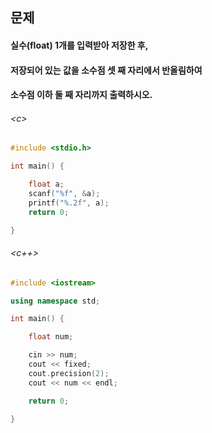 
## 문제
#### 실수(float) 1개를 입력받아 저장한 후,
#### 저장되어 있는 값을 소수점 셋 째 자리에서 반올림하여
#### 소수점 이하 둘 째 자리까지 출력하시오.

###### \<c\>
```c
#include <stdio.h>

int main() {

	float a;
	scanf("%f", &a);
	printf("%.2f", a);
	return 0;

}
```

###### \<c++\>
```c++
#include <iostream>

using namespace std;

int main() {

	float num;

	cin >> num;
	cout << fixed;
	cout.precision(2);
	cout << num << endl;

	return 0;

}

```
